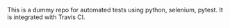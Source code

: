 This is a dummy repo for automated tests using python, selenium, pytest.
It is integrated with Travis CI.

